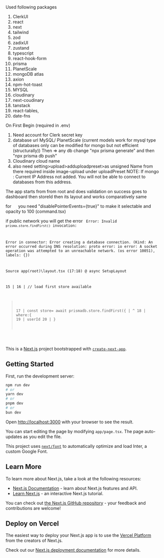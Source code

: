 Used following packages
1. ClerkUI
2. react
3. next
4. tailwind
5. zod
6. zadixUI
7. zustand
8. typescript
9. react-hook-form
10. prisma
11. PlanetScale
12. mongoDB atlas
13. axion
14. npm-hot-toast
15. MYSQL
16. cloudinary
17. next-coudinary
18. tanstack
19. react-tables,
20. date-fns

On First Begin (required in .env)
1. Need account for Clerk secret key
2. database url MySQL/ PlanetScale (current models work for mysql type of databases only can be modified for mongo but not efficient (structurally))
  Then => any db change "npx prisma generate" and then "npx prisma db push"
3. Cloudinary cloud name
4. also need setting>upload>adduploadpreset>as unsigned
   Name from there required inside image-upload under uploadPreset
  NOTE: If mongo : Current IP Address not added. You will not be able to connect to databases from this address.

The app starts from from root and does validation on success goes to dashboard then storeId then its layout
and works comparatively same



for <code> <CommandItem> </code> you need "disablePointerEvents={true}" to make it selectable and opacity to 100 (command.tsx)

if public network you will get the error
<code>
Error: 
Invalid `prisma.store.findFirst()` invocation:



Error in connector: Error creating a database connection. (Kind: An error occurred during DNS resolution: proto error: io error: A socket operation was attempted to an unreachable network. (os error 10051), labels: {})

Source
app\(root)\layout.tsx (17:18) @ async SetupLayout

  15 |
  16 |     // load first store available
> 17 |     const store= await prismadb.store.findFirst({
     |                  ^
  18 |         where:{
  19 |             userId
  20 |         }
  </code>



This is a [Next.js](https://nextjs.org/) project bootstrapped with [`create-next-app`](https://github.com/vercel/next.js/tree/canary/packages/create-next-app).

## Getting Started

First, run the development server:

```bash
npm run dev
# or
yarn dev
# or
pnpm dev
# or
bun dev
```

Open [http://localhost:3000](http://localhost:3000) with your browser to see the result.

You can start editing the page by modifying `app/page.tsx`. The page auto-updates as you edit the file.

This project uses [`next/font`](https://nextjs.org/docs/basic-features/font-optimization) to automatically optimize and load Inter, a custom Google Font.

## Learn More

To learn more about Next.js, take a look at the following resources:

- [Next.js Documentation](https://nextjs.org/docs) - learn about Next.js features and API.
- [Learn Next.js](https://nextjs.org/learn) - an interactive Next.js tutorial.

You can check out [the Next.js GitHub repository](https://github.com/vercel/next.js/) - your feedback and contributions are welcome!

## Deploy on Vercel

The easiest way to deploy your Next.js app is to use the [Vercel Platform](https://vercel.com/new?utm_medium=default-template&filter=next.js&utm_source=create-next-app&utm_campaign=create-next-app-readme) from the creators of Next.js.

Check out our [Next.js deployment documentation](https://nextjs.org/docs/deployment) for more details.
